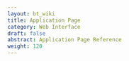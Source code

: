 ```yaml
---
layout: bt_wiki
title: Application Page
category: Web Interface
draft: false
abstract: Application Page Reference
weight: 120
---
```


